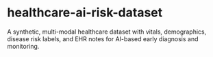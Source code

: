 # healthcare-ai-risk-dataset
A synthetic, multi-modal healthcare dataset with vitals, demographics, disease risk labels, and EHR notes for AI-based early diagnosis and monitoring.
